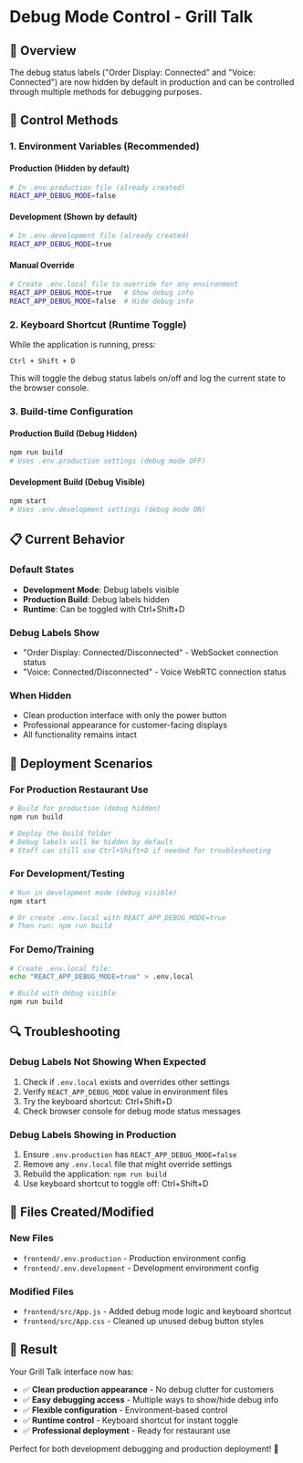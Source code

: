 # Debug Mode Control - Grill Talk

## 🎯 **Overview**

The debug status labels ("Order Display: Connected" and "Voice: Connected") are now hidden by default in production and can be controlled through multiple methods for debugging purposes.

## 🔧 **Control Methods**

### **1. Environment Variables (Recommended)**

#### **Production (Hidden by default)**
```bash
# In .env.production file (already created)
REACT_APP_DEBUG_MODE=false
```

#### **Development (Shown by default)**
```bash
# In .env.development file (already created)
REACT_APP_DEBUG_MODE=true
```

#### **Manual Override**
```bash
# Create .env.local file to override for any environment
REACT_APP_DEBUG_MODE=true   # Show debug info
REACT_APP_DEBUG_MODE=false  # Hide debug info
```

### **2. Keyboard Shortcut (Runtime Toggle)**

While the application is running, press:
```
Ctrl + Shift + D
```

This will toggle the debug status labels on/off and log the current state to the browser console.

### **3. Build-time Configuration**

#### **Production Build (Debug Hidden)**
```bash
npm run build
# Uses .env.production settings (debug mode OFF)
```

#### **Development Build (Debug Visible)**
```bash
npm start
# Uses .env.development settings (debug mode ON)
```

## 📋 **Current Behavior**

### **Default States**
- **Development Mode**: Debug labels visible
- **Production Build**: Debug labels hidden
- **Runtime**: Can be toggled with Ctrl+Shift+D

### **Debug Labels Show**
- "Order Display: Connected/Disconnected" - WebSocket connection status
- "Voice: Connected/Disconnected" - Voice WebRTC connection status

### **When Hidden**
- Clean production interface with only the power button
- Professional appearance for customer-facing displays
- All functionality remains intact

## 🚀 **Deployment Scenarios**

### **For Production Restaurant Use**
```bash
# Build for production (debug hidden)
npm run build

# Deploy the build folder
# Debug labels will be hidden by default
# Staff can still use Ctrl+Shift+D if needed for troubleshooting
```

### **For Development/Testing**
```bash
# Run in development mode (debug visible)
npm start

# Or create .env.local with REACT_APP_DEBUG_MODE=true
# Then run: npm run build
```

### **For Demo/Training**
```bash
# Create .env.local file:
echo "REACT_APP_DEBUG_MODE=true" > .env.local

# Build with debug visible
npm run build
```

## 🔍 **Troubleshooting**

### **Debug Labels Not Showing When Expected**
1. Check if `.env.local` exists and overrides other settings
2. Verify `REACT_APP_DEBUG_MODE` value in environment files
3. Try the keyboard shortcut: Ctrl+Shift+D
4. Check browser console for debug mode status messages

### **Debug Labels Showing in Production**
1. Ensure `.env.production` has `REACT_APP_DEBUG_MODE=false`
2. Remove any `.env.local` file that might override settings
3. Rebuild the application: `npm run build`
4. Use keyboard shortcut to toggle off: Ctrl+Shift+D

## 📁 **Files Created/Modified**

### **New Files**
- `frontend/.env.production` - Production environment config
- `frontend/.env.development` - Development environment config

### **Modified Files**
- `frontend/src/App.js` - Added debug mode logic and keyboard shortcut
- `frontend/src/App.css` - Cleaned up unused debug button styles

## 🎉 **Result**

Your Grill Talk interface now has:
- ✅ **Clean production appearance** - No debug clutter for customers
- ✅ **Easy debugging access** - Multiple ways to show/hide debug info
- ✅ **Flexible configuration** - Environment-based control
- ✅ **Runtime control** - Keyboard shortcut for instant toggle
- ✅ **Professional deployment** - Ready for restaurant use

Perfect for both development debugging and production deployment! 🚀
